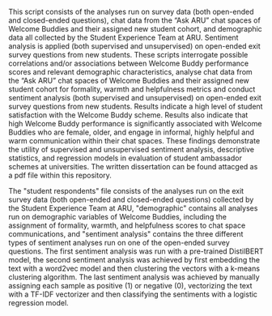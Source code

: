 This script consists of the analyses run on survey data (both open-ended and closed-ended questions), chat data from the “Ask ARU” chat spaces of Welcome Buddies and their assigned new student cohort, and demographic data all collected by the Student Experience Team at ARU. Sentiment analysis is applied (both supervised and unsupervised) on open-ended exit survey questions from new students. These scripts interrogate possible correlations and/or associations between Welcome Buddy performance scores and relevant demographic characteristics, analyse chat data from the “Ask ARU” chat spaces of Welcome Buddies and their assigned new student cohort for formality, warmth and helpfulness metrics and conduct sentiment analysis (both supervised and unsupervised) on open-ended exit survey questions from new students. Results indicate a high level of student satisfaction with the Welcome Buddy scheme. Results also indicate that high Welcome Buddy performance is significantly associated with Welcome Buddies who are female, older, and engage in informal, highly helpful and warm communication within their chat spaces. These findings demonstrate the utility of supervised and unsupervised sentiment analysis, descriptive statistics, and regression models in evaluation of student ambassador schemes at universities. The written dissertation can be found attacged as a pdf file within this repository.

The "student respondents" file consists of the analyses run on the exit survey data (both open-ended and closed-ended questions) collected by the Student Experience Team at ARU, "demographic" contains all analyses run on demographic variables of Welcome Buddies, including the assignment of formality, warmth, and helpfulness scores to chat space communications, and "sentiment analysis" contains the three different types of sentiment analyses run on one of the open-ended survey questions. The first sentiment analysis was run with a pre-trained DistilBERT model, the second sentiment analysis was achieved by first embedding the text with a word2vec model and then clustering the vectors with a k-means clustering algorithm. The last sentiment analysis was achieved by manually assigning each sample as positive (1) or negative (0), vectorizing the text with a TF-IDF vectorizer and then classifying the sentiments with a logistic regression model.
